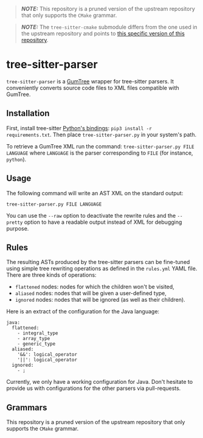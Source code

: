 > **_NOTE:_** This repository is a pruned version of the upstream repository that only supports the `CMake` grammar. 

> **_NOTE:_** The `tree-sitter-cmake` submodule differs from the one used in the upstream repository and points to [this specific version of this repository](https://github.com/mahtab-nejati/tree-sitter-cmake/releases/tag/ASE2024).

# tree-sitter-parser

`tree-sitter-parser` is a [GumTree]() wrapper for tree-sitter parsers. It conveniently converts source code files to XML files compatible with GumTree.

## Installation

First, install tree-sitter [Python's bindings](https://github.com/tree-sitter/py-tree-sitter): `pip3 install -r requirements.txt`. Then place `tree-sitter-parser.py` in your system's path.

To retrieve a GumTree XML run the command: `tree-sitter-parser.py FILE LANGUAGE` where `LANGUAGE` is the parser corresponding to `FILE` (for instance, `python`).

## Usage

The following command will write an AST XML on the standard output:

```
tree-sitter-parser.py FILE LANGUAGE
```

You can use the `--raw` option to deactivate the rewrite rules and the `--pretty` option to have a readable output instead of XML for debugging purpose.

## Rules

The resulting ASTs produced by the tree-sitter parsers can be fine-tuned using simple tree rewriting operations as defined in the `rules.yml` YAML file. There are three kinds of operations:
- `flattened` nodes: nodes for which the children won't be visited,
- `aliased` nodes: nodes that will be given a user-defined type,
- `ignored` nodes: nodes that will be ignored (as well as their children).

Here is an extract of the configuration for the Java language:

```
java:
  flattened:
    - integral_type
    - array_type
    - generic_type
  aliased:
    '&&': logical_operator
    '||': logical_operator
  ignored: 
    - ;
```

Currently, we only have a working configuration for Java. Don't hesitate to provide us with configurations for the other parsers via pull-requests.

## Grammars

This repository is a pruned version of the upstream repository that only supports the `CMake` grammar.
